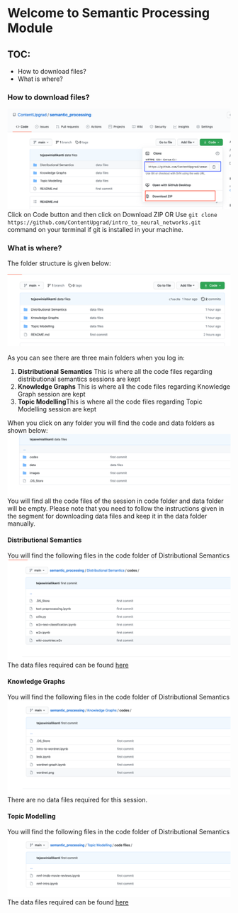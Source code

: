 
 # Welcome to Semantic Processing Module

## TOC:
- How to download files?
- What is where?

### How to download files?
![](images/image1.png)
Click on Code button and then click on Download ZIP
OR
Use `git clone https://github.com/ContentUpgrad/intro_to_neural_networks.git` command on your terminal if git is installed in your machine. 


### What is where?
The folder structure is given below:

![](images/image6.png)

As you can see there are three main folders when you log in:

1. **Distributional Semantics** This is where all the code files regarding distributional semantics sessions are kept
2. **Knowledge Graphs** This is where all the code files regarding Knowledge Graph session are kept
3. **Topic Modelling**This is where all the code files regarding Topic Modelling session are kept

When you click on any folder you will find the code and data folders as shown below:
![](images/image2.png)
You will find all the code files of the session in code folder and data folder will be empty. Please note that you need to follow the instructions given in the segment for downloading data files and keep it in the data folder manually.

#### Distributional Semantics
You will find the following files in the code folder of Distributional Semantics
![](images/image4.png)
The data files required can be found [here](https://drive.google.com/drive/u/0/folders/1KUnMvuufvo0yXS23EaI2EMNaq2lt5Ynh)

#### Knowledge Graphs
You will find the following files in the code folder of Distributional Semantics
![](images/image3.png)
There are no data files required for this session.

#### Topic Modelling
You will find the following files in the code folder of Distributional Semantics
![](images/image5.png)
The data files required can be found [here](https://drive.google.com/drive/u/0/folders/1umS1MgUXyra3KVF-6FsN8krHQ31lXhlX)




